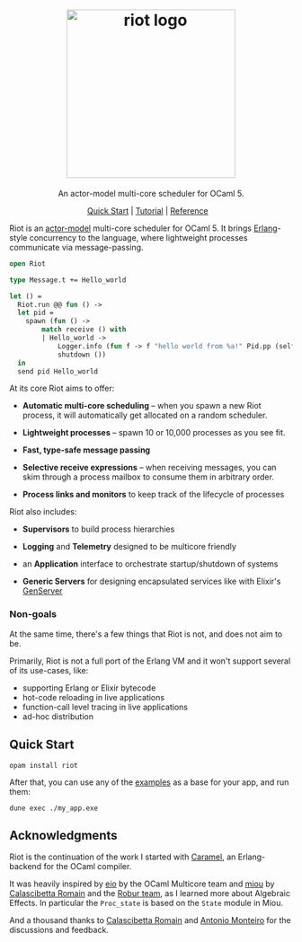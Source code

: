 
<h1 align="center">
  <img alt="riot logo" src="https://github.com/leostera/riot/assets/854222/bdae366b-6547-49df-a3c7-fe4f506b5d23" width="300"/>
</h1>

<p align="center">
An actor-model multi-core scheduler for OCaml 5.
</p>

<p align="center">
  <a href="#quick-start">Quick Start</a> |
  <a href="https://github.com/leostera/riot/tree/master/examples#readme">
    Tutorial</a> |
  <a href="https://ocaml.org/p/riot/latest/doc/Riot/index.html">Reference</a>
  &nbsp;&nbsp;
</p>

Riot is an [actor-model][actors] multi-core scheduler for OCaml 5. It brings
[Erlang][erlang]-style concurrency to the language, where lightweight processes communicate via message-passing.

<!-- $MDX file=test/readme_example.ml,part=main -->
```ocaml
open Riot

type Message.t += Hello_world

let () =
  Riot.run @@ fun () ->
  let pid =
    spawn (fun () ->
        match receive () with
        | Hello_world ->
            Logger.info (fun f -> f "hello world from %a!" Pid.pp (self ()));
            shutdown ())
  in
  send pid Hello_world
```

At its core Riot aims to offer:

* **Automatic multi-core scheduling** – when you spawn a new Riot process, it
  will automatically get allocated on a random scheduler.

* **Lightweight processes** – spawn 10 or 10,000 processes as you see fit.

* **Fast, type-safe message passing**

* **Selective receive expressions** – when receiving messages, you can skim
  through a process mailbox to consume them in arbitrary order.

* **Process links and monitors** to keep track of the lifecycle of processes

Riot also includes:

* **Supervisors** to build process hierarchies

* **Logging** and **Telemetry** designed to be multicore friendly

* an **Application** interface to orchestrate startup/shutdown of systems

* **Generic Servers** for designing encapsulated services like with Elixir's [GenServer][genserver]

### Non-goals

At the same time, there's a few things that Riot is not, and does not aim to be.

Primarily, Riot is not a full port of the Erlang VM and it won't support
several of its use-cases, like:
* supporting Erlang or Elixir bytecode
* hot-code reloading in live applications
* function-call level tracing in live applications
* ad-hoc distribution

## Quick Start

```
opam install riot
```

After that, you can use any of the [examples](./examples) as a base for your app, and run them:

```
dune exec ./my_app.exe
```

## Acknowledgments

Riot is the continuation of the work I started with
[Caramel](https://github.com/leostera/caramel), an Erlang-backend for the OCaml
compiler.

It was heavily inspired by [eio][eio] by the OCaml Multicore team and
[miou][miou] by [Calascibetta Romain](https://twitter.com/Dinoosaure) and the
[Robur team](https://robur.coop/), as I learned more about Algebraic Effects.
In particular the `Proc_state` is based on the `State` module in Miou.

And a thousand thanks to [Calascibetta Romain](https://twitter.com/Dinoosaure)
and [Antonio Monteiro](https://twitter.com/_anmonteiro) for the discussions and
feedback.

[actors]: https://en.wikipedia.org/wiki/Actor_model
[erlang]: https://erlang.org
[eio]: https://github.com/ocaml-multicore/eio
[miou]: https://github.com/robur-coop/miou
[genserver]: https://hexdocs.pm/elixir/1.12/GenServer.html
